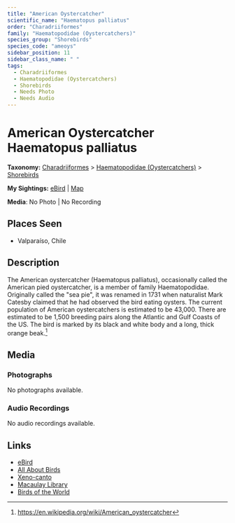 ```yaml
---
title: "American Oystercatcher"
scientific_name: "Haematopus palliatus"
order: "Charadriiformes"
family: "Haematopodidae (Oystercatchers)"
species_group: "Shorebirds"
species_code: "ameoys"
sidebar_position: 11
sidebar_class_name: " "
tags: 
  - Charadriiformes
  - Haematopodidae (Oystercatchers)
  - Shorebirds
  - Needs Photo
  - Needs Audio
---
```


# American Oystercatcher <span className='sci_name'>Haematopus palliatus</span>

**Taxonomy:** [Charadriiformes](/tags/charadriiformes) > [Haematopodidae (Oystercatchers)](/tags/haematopodidae-oystercatchers) > [Shorebirds](/tags/shorebirds)

**My Sightings:** [eBird](https://ebird.org/lifelist?r=world&time=life&spp=ameoys) | [Map](/map?species_code=ameoys)

**Media**: No Photo | No Recording

## Places Seen

* Valparaíso, Chile

## Description
The American oystercatcher (Haematopus palliatus), occasionally called the American pied oystercatcher, is a member of family Haematopodidae. Originally called the "sea pie", it was renamed in 1731 when naturalist Mark Catesby claimed that he had observed the bird eating oysters. The current population of American oystercatchers is estimated to be 43,000. There are estimated to be 1,500 breeding pairs along the Atlantic and Gulf Coasts of the US. The bird is marked by its black and white body and a long, thick orange beak.[^1]

[^1]: https://en.wikipedia.org/wiki/American_oystercatcher

## Media
### Photographs
No photographs available.

### Audio Recordings
No audio recordings available.

## Links
* [eBird](https://ebird.org/species/ameoys) 
* [All About Birds](https://www.allaboutbirds.org/guide/ameoys) 
* [Xeno-canto](https://www.xeno-canto.org/species/haematopus-palliatus) 
* [Macaulay Library](https://search.macaulaylibrary.org/catalog?taxonCode=ameoys&sort=rating_rank_desc)
* [Birds of the World](https://birdsoftheworld.org/bow/species/ameoys)
